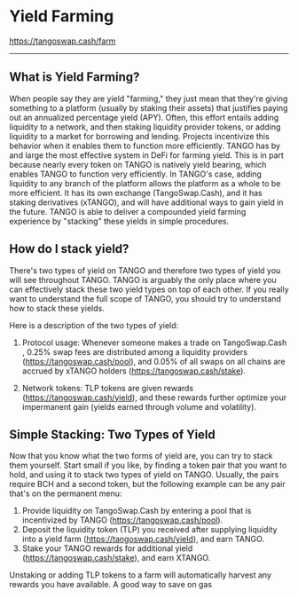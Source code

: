 # Yield Farming

<https://tangoswap.cash/farm>

---

## What is Yield Farming? 

When people say they are yield "farming," they just mean that they're giving something to a platform (usually by staking their assets) that justifies paying out an annualized percentage yield (APY). Often, this effort entails adding liquidity to a network, and then staking liquidity provider tokens, or adding liquidity to a market for borrowing and lending. Projects incentivize this behavior when it enables them to function more efficiently. TANGO has by and large the most effective system in DeFi for farming yield. This is in part because nearly every token on TANGO is natively yield bearing, which enables TANGO to function very efficiently. In TANGO's case, adding liquidity to any branch of the platform allows the platform as a whole to be more efficient. It has its own exchange (TangoSwap.Cash), and it has staking derivatives (xTANGO), and will have additional ways to gain yield in the future. TANGO is able to deliver a compounded yield farming experience by "stacking" these yields in simple procedures.

## How do I stack yield?

There's two types of yield on TANGO and therefore two types of yield you will see throughout TANGO. TANGO is arguably the only place where you can effectively stack these two yield types on top of each other. If you really want to understand the full scope of TANGO, you should try to understand how to stack these yields. 

Here is a description of the two types of yield:

1. Protocol usage: Whenever someone makes a trade on TangoSwap.Cash , 0.25% swap fees are distributed among a liquidity providers (<https://tangoswap.cash/pool>), and 0.05% of all swaps on all chains are accrued by xTANGO holders (<https://tangoswap.cash/stake>).

2. Network tokens: TLP tokens are given rewards (<https://tangoswap.cash/yield>), and these rewards further optimize your impermanent gain (yields earned through volume and volatility).

## Simple Stacking: Two Types of Yield
Now that you know what the two forms of yield are, you can try to stack them yourself. Start small if you like, by finding a token pair that you want to hold, and using it to stack two types of yield on TANGO. Usually, the pairs require BCH and a second token, but the following example can be any pair that's on the permanent menu:

1. Provide liquidity on TangoSwap.Cash by entering a pool that is incentivized by TANGO (<https://tangoswap.cash/pool>).
2. Deposit the liquidity token (TLP) you received after supplying liquidity into a yield farm (<https://tangoswap.cash/yield>), and earn TANGO.
3. Stake your TANGO rewards for additional yield (<https://tangoswap.cash/stake>), and earn XTANGO.

Unstaking or adding TLP tokens to a farm will automatically harvest any rewards you have available. A good way to save on gas
